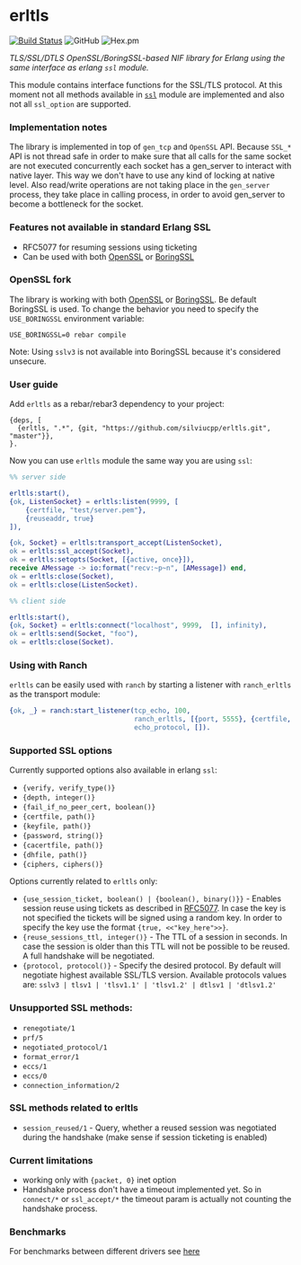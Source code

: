 # erltls

[![Build Status](https://travis-ci.org/silviucpp/erltls.svg?branch=master)](https://travis-ci.org/silviucpp/erltls)
![GitHub](https://img.shields.io/github/license/silviucpp/erltls)
![Hex.pm](https://img.shields.io/hexpm/v/erltls)

*TLS/SSL/DTLS OpenSSL/BoringSSL-based NIF library for Erlang using the same interface as erlang `ssl` module.*
      
This module contains interface functions for the SSL/TLS protocol. 
At this moment not all methods available in [`ssl`][1] module are implemented and also not all `ssl_option` are supported.

### Implementation notes

The library is implemented in top of `gen_tcp` and `OpenSSL` API. Because `SSL_*` API is not thread safe in order to make sure
that all calls for the same socket are not executed concurrently each socket has a gen_server to interact with native layer.
This way we don't have to use any kind of locking at native level. Also read/write operations are not taking place in the
`gen_server` process, they take place in calling process, in order to avoid gen_server to become a bottleneck for the socket. 
   
### Features not available in standard Erlang SSL

- RFC5077 for resuming sessions using ticketing   
- Can be used with both [OpenSSL][4] or [BoringSSL][3]

### OpenSSL fork

The library is working with both [OpenSSL][4] or [BoringSSL][3]. Be default BoringSSL is used. To change the behavior you need to specify the
`USE_BORINGSSL` environment variable:

```
USE_BORINGSSL=0 rebar compile
```

Note: Using `sslv3` is not available into BoringSSL because it's considered unsecure.

### User guide

Add `erltls` as a rebar/rebar3 dependency to your project:

```
{deps, [
  {erltls, ".*", {git, "https://github.com/silviucpp/erltls.git", "master"}},
}.
```

Now you can use `erltls` module the same way you are using `ssl`:

```erlang
%% server side

erltls:start(),
{ok, ListenSocket} = erltls:listen(9999, [
    {certfile, "test/server.pem"},
    {reuseaddr, true}
]),

{ok, Socket} = erltls:transport_accept(ListenSocket),
ok = erltls:ssl_accept(Socket),
ok = erltls:setopts(Socket, [{active, once}]),
receive AMessage -> io:format("recv:~p~n", [AMessage]) end,
ok = erltls:close(Socket),
ok = erltls:close(ListenSocket).
```

```erlang
%% client side

erltls:start(),
{ok, Socket} = erltls:connect("localhost", 9999,  [], infinity),
ok = erltls:send(Socket, "foo"),
ok = erltls:close(Socket).
```   

### Using with Ranch
    
`erltls` can be easily used with `ranch` by starting a listener with `ranch_erltls` as the transport module:
    
```erlang    
{ok, _} = ranch:start_listener(tcp_echo, 100,
                               ranch_erltls, [{port, 5555}, {certfile, CertPath}],
                               echo_protocol, []).
```                                   
   
### Supported SSL options

Currently supported options also available in erlang `ssl`:

- `{verify, verify_type()}`
- `{depth, integer()}`
- `{fail_if_no_peer_cert, boolean()}`
- `{certfile, path()}`
- `{keyfile, path()}`
- `{password, string()}`
- `{cacertfile, path()}`
- `{dhfile, path()}` 
- `{ciphers, ciphers()}`

Options currently related to `erltls` only:

- `{use_session_ticket, boolean() | {boolean(), binary()}}` - Enables session reuse using tickets as described in [RFC5077][2]. 
In case the key is not specified the tickets will be signed using a random key. In order to specify the key use the format `{true, <<"key_here">>}`.
- `{reuse_sessions_ttl, integer()}` - The TTL of a session in seconds. In case the session is older than this TTL will not be possible to be reused. 
A full handshake will be negotiated. 
- `{protocol, protocol()}` - Specify the desired protocol. By default will negotiate highest available SSL/TLS version. Available protocols values are:
`sslv3 | tlsv1 | 'tlsv1.1' | 'tlsv1.2' | dtlsv1 | 'dtlsv1.2'`


### Unsupported SSL methods:

- `renegotiate/1`
- `prf/5`
- `negotiated_protocol/1`
- `format_error/1`
- `eccs/1`
- `eccs/0`
- `connection_information/2`

### SSL methods related to erltls

- `session_reused/1` - Query, whether a reused session was negotiated during the handshake (make sense if session ticketing is enabled)

### Current limitations

- working only with `{packet, 0}` inet option
- Handshake process don't have a timeout implemented yet. So in `connect/*` or `ssl_accept/*` the timeout param is actually 
  not counting the handshake process.

### Benchmarks

For benchmarks between different drivers see [here][5]   

[1]:http://erlang.org/doc/man/ssl.html
[2]:https://www.ietf.org/rfc/rfc5077.txt
[3]:https://boringssl.googlesource.com/boringssl/
[4]:https://www.openssl.org/
[5]:https://github.com/silviucpp/tls_bench
